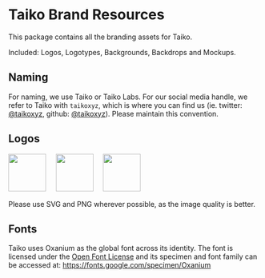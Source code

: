 # Taiko Brand Resources

This package contains all the branding assets for Taiko. 

Included: Logos, Logotypes, Backgrounds, Backdrops and Mockups.

## Naming

For naming, we use Taiko or Taiko Labs. For our social media handle, we refer to Taiko with `taikoxyz`, which is where you can find us (ie. twitter: [@taikoxyz](https://twitter.com/taikoxyz), github: [@taikoxyz](https://github.com/taikoxyz)). Please maintain this convention.

## Logos

<img src="https://github.com/taikoxyz/taiko-mono/blob/main/packages/branding/Logo/SVG/Taiko_Token_Fluo-on-Black.svg" width="75px"> &nbsp;&nbsp;&nbsp; <img src="https://github.com/taikoxyz/taiko-mono/blob/main/packages/branding/Logo/SVG/Taiko_Token_White-on-Black.svg" width="75px"> &nbsp;&nbsp;&nbsp; <img src="https://github.com/taikoxyz/taiko-mono/blob/main/packages/branding/Logo/SVG/Taiko_Logo_White-on-Fluo.svg" width="75px">

Please use SVG and PNG wherever possible, as the image quality is better.

## Fonts

Taiko uses Oxanium as the global font across its identity. The font is licensed under the [Open Font License](https://scripts.sil.org/cms/scripts/page.php?site_id=nrsi&id=OFL) and its specimen and font family can be accessed at: https://fonts.google.com/specimen/Oxanium
